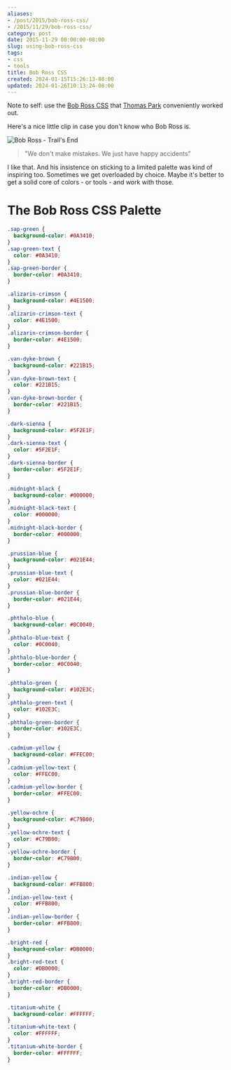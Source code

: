 ```yaml
---
aliases:
- /post/2015/bob-ross-css/
- /2015/11/29/bob-ross-css/
category: post
date: 2015-11-29 00:00:00-08:00
slug: using-bob-ross-css
tags:
- css
- tools
title: Bob Ross CSS
created: 2024-01-15T15:26:13-08:00
updated: 2024-01-26T10:13:24-08:00
---
```


Note to self: use the [Bob Ross CSS](https://gist.github.com/thomaspark/41f381048adcceb6d261) that [Thomas Park](http://thomaspark.co/2015/11/bob-ross-color-palette-in-css/) conveniently worked out.

<!--more-->

Here's a nice little clip in case you don't know who Bob Ross is.

![Bob Ross - Trail's End](https://www.youtube.com/watch?v=IWmgEOxVynU)

 > 
 > "We don't make mistakes. We just have happy accidents"

I like that. And his insistence on sticking to a limited palette was kind of inspiring too. Sometimes we get overloaded by choice. Maybe it's better to get a solid core of colors - or tools - and work with those.

# The Bob Ross CSS Palette

````css
.sap-green {
  background-color: #0A3410;
}
.sap-green-text {
  color: #0A3410;
}
.sap-green-border {
  border-color: #0A3410;
}

.alizarin-crimson {
  background-color: #4E1500;
}
.alizarin-crimson-text {
  color: #4E1500;
}
.alizarin-crimson-border {
  border-color: #4E1500;
}

.van-dyke-brown {
  background-color: #221B15;
}
.van-dyke-brown-text {
  color: #221B15;
}
.van-dyke-brown-border {
  border-color: #221B15;
}

.dark-sienna {
  background-color: #5F2E1F;
}
.dark-sienna-text {
  color: #5F2E1F;
}
.dark-sienna-border {
  border-color: #5F2E1F;
}

.midnight-black {
  background-color: #000000;
}
.midnight-black-text {
  color: #000000;
}
.midnight-black-border {
  border-color: #000000;
}

.prussian-blue {
  background-color: #021E44;
}
.prussian-blue-text {
  color: #021E44;
}
.prussian-blue-border {
  border-color: #021E44;
}

.phthalo-blue {
  background-color: #0C0040;
}
.phthalo-blue-text {
  color: #0C0040;
}
.phthalo-blue-border {
  border-color: #0C0040;
}

.phthalo-green {
  background-color: #102E3C;
}
.phthalo-green-text {
  color: #102E3C;
}
.phthalo-green-border {
  border-color: #102E3C;
}

.cadmium-yellow {
  background-color: #FFEC00;
}
.cadmium-yellow-text {
  color: #FFEC00;
}
.cadmium-yellow-border {
  border-color: #FFEC00;
}

.yellow-ochre {
  background-color: #C79B00;
}
.yellow-ochre-text {
  color: #C79B00;
}
.yellow-ochre-border {
  border-color: #C79B00;
}

.indian-yellow {
  background-color: #FFB800;
}
.indian-yellow-text {
  color: #FFB800;
}
.indian-yellow-border {
  border-color: #FFB800;
}

.bright-red {
  background-color: #DB0000;
}
.bright-red-text {
  color: #DB0000;
}
.bright-red-border {
  border-color: #DB0000;
}

.titanium-white {
  background-color: #FFFFFF;
}
.titanium-white-text {
  color: #FFFFFF;
}
.titanium-white-border {
  border-color: #FFFFFF;
}
````
